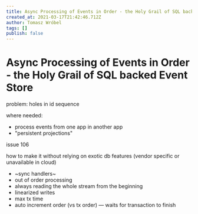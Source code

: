 ```yaml
---
title: Async Processing of Events in Order - the Holy Grail of SQL backed Event Store
created_at: 2021-03-17T21:42:46.712Z
author: Tomasz Wróbel
tags: []
publish: false
---
```


# Async Processing of Events in Order - the Holy Grail of SQL backed Event Store

problem: holes in id sequence

where needed:

* process events from one app in another app
* "persistent projections"


issue 106

how to make it without relying on exotic db features (vendor specific or unavailable in cloud)

* ~sync handlers~
* out of order processing
* always reading the whole stream from the beginning
* linearized writes
* max tx time
* auto increment order (vs tx order) — waits for transaction to finish

